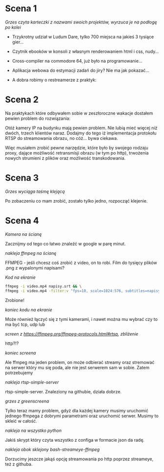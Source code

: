 # Scena 1
*Grzes czyta karteczki z nazwami swoich projektów, wyrzuca je na podłogę po kolei*

- Trzykrotny udział w Ludum Dare, tylko 700 miejsca na jakieś 3 tysiące gier…
- Czytnik ebooków w konsoli z własnym renderowaniem html i css, nudy…
- Cross-compiler na commodore 64, już było na programowanie…
- Aplikacja webowa do estymacji zadań do jiry? Nie ma jak pokazać…

- A dobra robimy o restreamerze z praktyk:

# Scena 2

Na praktykach które odbywałem sobie w zeszłoroczne wakacje dostałem pewien problem do rozwiązania:

Otóż kamery IP na budynku mają pewien problem. Nie lubią mieć więcej niż dwóch, trzech klientów naraz.
Dodajmy do tego iż implementacja protokołu RTSP do streamowania obrazu, no cóż… bywa ciekawa.

Więc musiałem zrobić pewne narzędzie, które było by swojego rodzaju proxy, dające możliwość retransmisji obrazu
(w tym po http), trwożenia nowych strumieni z plików oraz możliwość transkodowania.

# Scena 3

*Grzes wyciąga taśmę klejącą*

Po zobaczeniu co mam zrobić, zostało tylko jedno, rozpocząć klejenie.

# Scena 4

*Kamera na ścianę*

Zacznijmy od tego co łatwo znaleźć w google w parę minut.

*nakleja ffmpeg na ścianę*

FFMPEG - jeśli chcesz coś zrobić z video, on to robi. Film do tysięcy plików .png z wypalonymi napisami?

*Kod na ekranie*
```bash
ffmpeg -i video.mp4 napisy.srt && \
ffmpeg -i video.mp4 -filter:v "fps=10, scale=1024:576, subtitles=napisy.srt" klatka%05d.png
```

Zrobione!

*koniec kodu na ekranie*

Może również łączyć się z tymi kamerami, i nawet można mu wybrać czy to ma być tcp, udp lub

*screen z https://ffmpeg.org/ffmpeg-protocols.html#rtsp, zbliżenie*

http?!?

*koniec screena*

Ale ffmpeg ma jeden problem, on może odbierać streamy oraz stremować na serwer który mu się poda, ale
nie jest serwerem sam w sobie. Zatem potrzebujemy

*nakleja rtsp-simple-server*

rtsp-simple-server. Znaleziony na githubie, działa dobrze.

*grzes z greenscreena*

Tylko teraz mamy problem, gdyż dla każdej kamery musimy uruchomić jednego ffmpega z dobrymi parametrami oraz uruchomić serwer.
Musimy to skleić w całość.

*nakleja na wszystko python*

Jakiś skrypt który czyta wszystko z configa w formacie json da radę.

*nakleja obok sklejony bash-streameye-ffmpeg*

Dorzucimy jeszcze jakąś opcję streamowania po http poprzez streameye, też z githuba.



